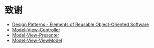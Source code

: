 # 致谢

- [Design Patterns - Elements of Reusable Object-Oriented Software](http://wiki.c2.com/?GangOfFour)
- [Model–View–Controller](https://en.wikipedia.org/wiki/Model%E2%80%93view%E2%80%93controller)
- [Model-View-Presenter](https://en.wikipedia.org/wiki/Model%E2%80%93view%E2%80%93presenter)
- [Model-View-ViewModel](https://en.wikipedia.org/wiki/Model%E2%80%93view%E2%80%93viewmodel)

